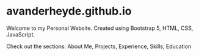 # avanderheyde.github.io

Welcome to my Personal Website. Created using Bootstrap 5, HTML, CSS, JavaScript.

Check out the sections: About Me, Projects, Experience, Skills, Education 
